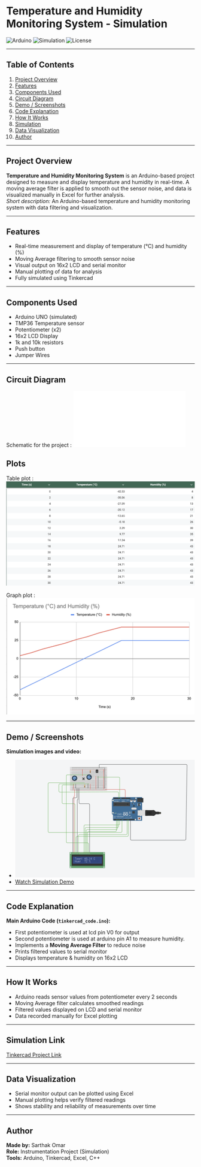 # Temperature and Humidity Monitoring System - Simulation

![Arduino](https://img.shields.io/badge/Built%20with-Arduino-blue)
![Simulation](https://img.shields.io/badge/Simulation-Tinkercad-orange)
![License](https://img.shields.io/badge/License-MIT-green)

---

## Table of Contents
1. [Project Overview](#project-overview)
2. [Features](#features)
3. [Components Used](#components-used)
4. [Circuit Diagram](#circuit-diagram)
5. [Demo / Screenshots](#demo--screenshots)
6. [Code Explanation](#code-explanation)
7. [How It Works](#how-it-works)
8. [Simulation](#simulation)
9. [Data Visualization](#data-visualization)
10. [Author](#author)

---

## Project Overview
**Temperature and Humidity Monitoring System** is an Arduino-based project designed to measure and display temperature and humidity in real-time. A moving average filter is applied to smooth out the sensor noise, and data is visualized manually in Excel for further analysis.  
*Short description:* An Arduino-based temperature and humidity monitoring system with data filtering and visualization.

---

## Features
- Real-time measurement and display of temperature (°C) and humidity (%)  
- Moving Average filtering to smooth sensor noise  
- Visual output on 16x2 LCD and serial monitor  
- Manual plotting of data for analysis  
- Fully simulated using Tinkercad

---

## Components Used
- Arduino UNO (simulated)
- TMP36 Temperature sensor
- Potentiometer (x2)
- 16x2 LCD Display
- 1k and 10k resistors
- Push button
- Jumper Wires 

---

## Circuit Diagram
Schematic for the project : 
![Schematic](assets/schematic.pdf)

## Plots
Table plot :
![Table Plot](assets/table_plot.png)

Graph plot :
![Graph Plot](assets/graph_plot.png)

---

## Demo / Screenshots
**Simulation images and video:**  

- ![Circuit View(with result)](assets/hero_image.png)
- [Watch Simulation Demo](assets/temp&hum.mov)
  
---

## Code Explanation
**Main Arduino Code (`tinkercad_code.ino`):**  
- First potentiometer is used at lcd pin V0 for output
- Second potentiometer is used at arduino pin A1 to measure humidity.
- Implements a **Moving Average Filter** to reduce noise  
- Prints filtered values to serial monitor  
- Displays temperature & humidity on 16x2 LCD
  
---

## How It Works

 - Arduino reads sensor values from potentiometer every 2 seconds
 - Moving Average filter calculates smoothed readings
 - Filtered values displayed on LCD and serial monitor
 - Data recorded manually for Excel plotting

---

## Simulation Link
[Tinkercad Project Link](https://www.tinkercad.com/things/lbUgksHqRy9-temperature-and-humidity-monitoring-system-with-kalman-filtering?sharecode=xvusei1U_S84yZDGYI4ZSp1HwLq14AfvHwRIXmo6sfg)

---


## Data Visualization

- Serial monitor output can be plotted using Excel
- Manual plotting helps verify filtered readings
- Shows stability and reliability of measurements over time

---


## Author

**Made by:** Sarthak Omar  
**Role:** Instrumentation Project (Simulation)  
**Tools:** Arduino, Tinkercad, Excel, C++
